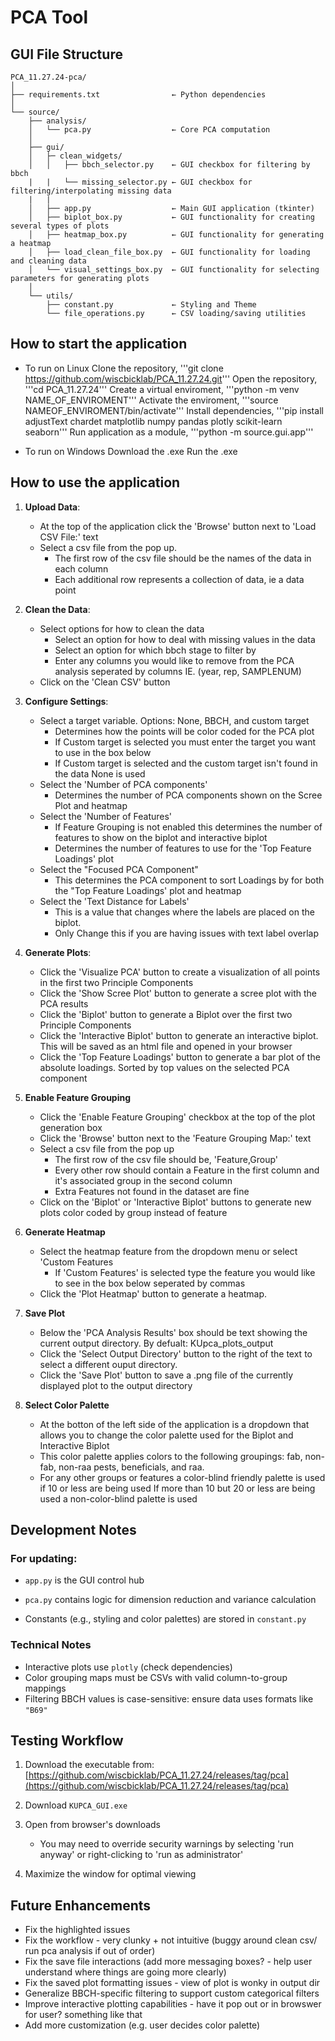 # PCA Tool

## GUI File Structure

```
PCA_11.27.24-pca/
│
├── requirements.txt                ← Python dependencies
│
└── source/
    ├── analysis/
    │   └── pca.py                  ← Core PCA computation
    │
    ├── gui/
    │   ├─ clean_widgets/
    │   │   ├── bbch_selector.py    ← GUI checkbox for filtering by bbch
    |   |   └── missing_selector.py ← GUI checkbox for filtering/interpolating missing data
    |   |
    │   ├── app.py                  ← Main GUI application (tkinter)   
    │   ├── biplot_box.py           ← GUI functionality for creating several types of plots
    │   ├── heatmap_box.py          ← GUI functionality for generating a heatmap
    │   ├── load_clean_file_box.py  ← GUI functionality for loading and cleaning data
    │   └── visual_settings_box.py  ← GUI functionality for selecting parameters for generating plots
    │
    └── utils/
        ├── constant.py             ← Styling and Theme 
        └── file_operations.py      ← CSV loading/saving utilities
```

## How to start the application

- To run on Linux
  Clone the repository, '''git clone https://github.com/wiscbicklab/PCA_11.27.24.git'''
  Open the repository, '''cd PCA_11.27.24'''
  Create a virtual enviroment, '''python -m venv NAME_OF_ENVIROMENT'''
  Activate the enviroment, '''source NAMEOF_ENVIROMENT/bin/activate'''
  Install dependencies, '''pip install adjustText chardet matplotlib numpy pandas plotly scikit-learn seaborn'''
  Run application as a module, '''python -m source.gui.app'''
    
- To run on Windows
  Download the .exe
  Run the .exe

## How to use the application

1. **Upload Data**:
    
    - At the top of the application click the 'Browse' button next to 'Load CSV File:' text
    - Select a csv file from the pop up.
      - The first row of the csv file should be the names of the data in each column
      - Each additional row represents a collection of data, ie a data point

2. **Clean the Data**:
    
    - Select options for how to clean the data
      - Select an option for how to deal with missing values in the data
      - Select an option for which bbch stage to filter by
      - Enter any columns you would like to remove from the PCA analysis seperated by columns
        IE. (year, rep, SAMPLENUM)
    - Click on the 'Clean CSV' button

3. **Configure Settings**:
    
    - Select a target variable. Options: None, BBCH, and custom target
      - Determines how the points will be color coded for the PCA plot
      - If Custom target is selected you must enter the target you want to use in the box below
      - If Custom target is selected and the custom target isn't found in the data None is used
    - Select the 'Number of PCA components'
      - Determines the number of PCA components shown on the Scree Plot and heatmap
    - Select the 'Number of Features'
      - If Feature Grouping is not enabled this determines the number of features to show on the biplot and interactive biplot
      - Determines the number of features to use for the 'Top Feature Loadings' plot
    - Select the "Focused PCA Component"
      - This determines the PCA component to sort Loadings by for both the "Top Feature Loadings' plot and heatmap
    - Select the 'Text Distance for Labels'
      - This is a value that changes where the labels are placed on the biplot.
      - Only Change this if you are having issues with text label overlap

4. **Generate Plots**:
    - Click the 'Visualize PCA' button to create a visualization of all points in the first two Principle Components
    - Click the 'Show Scree Plot' button to generate a scree plot with the PCA results
    - Click the 'Biplot' button to generate a Biplot over the first two Principle Components
    - Click the 'Interactive Biplot' button to generate an interactive biplot. This will be saved as an html file and opened in your browser
    - Click the 'Top Feature Loadings' button to generate a bar plot of the absolute loadings. Sorted by top values on the selected PCA component

5. **Enable Feature Grouping**
    - Click the 'Enable Feature Grouping' checkbox at the top of the plot generation box
    - Click the 'Browse' button next to the 'Feature Grouping Map:' text
    - Select a csv file from the pop up
      - The first row of the csv file should be, 'Feature,Group'
      - Every other row should contain a Feature in the first column and it's associated group in the second column
      - Extra Features not found in the dataset are fine
    - Click on the 'Biplot' or 'Interactive Biplot' buttons to generate new plots color coded by group instead of feature

6. **Generate Heatmap**
    - Select the heatmap feature from the dropdown menu or select 'Custom Features
      - If 'Custom Features' is selected type the feature you would like to see in the box below seperated by commas
    - Click the 'Plot Heatmap' button to generate a heatmap.

7. **Save Plot**
    - Below the 'PCA Analysis Results' box should be text showing the current output directory. By defualt: KUpca_plots_output
    - Click the 'Select Output Directory' button to the right of the text to select a different ouput directory.
    - Click the 'Save Plot' button to save a .png file of the currently displayed plot to the output directory

8. **Select Color Palette**
    - At the botton of the left side of the application is a dropdown that allows you to change the color palette used for the Biplot and Interactive Biplot
    - This color palette applies colors to the following groupings: fab, non-fab, non-raa pests, beneficials, and raa.
    - For any other groups or features a color-blind friendly palette is used if 10 or less are being used
      If more than 10 but 20 or less are being used a non-color-blind palette is used

## Development Notes

### For updating:

- `app.py` is the GUI control hub  
    
- `pca.py` contains logic for dimension reduction and variance calculation
    
- Constants (e.g., styling and color palettes) are stored in `constant.py`
    

### Technical Notes

- Interactive plots use `plotly` (check dependencies)
- Color grouping maps must be CSVs with valid column-to-group mappings
- Filtering BBCH values is case-sensitive: ensure data uses formats like `"B69"`


## Testing Workflow

1. Download the executable from: [https://github.com/wiscbicklab/PCA_11.27.24/releases/tag/pca](https://github.com/wiscbicklab/PCA_11.27.24/releases/tag/pca)
    
2. Download `KUPCA_GUI.exe`
    
3. Open from browser's downloads
    
    - You may need to override security warnings by selecting 'run anyway' or right-clicking to 'run as administrator'
4. Maximize the window for optimal viewing


## Future Enhancements

- Fix the highlighted issues
- Fix the workflow - very clunky + not intuitive (buggy around clean csv/ run pca analysis if out of order)
- Fix the save file interactions (add more messaging boxes? - help user understand where things are going more clearly)
- Fix the saved plot formatting issues - view of plot is wonky in output dir
- Generalize BBCH-specific filtering to support custom categorical filters
- Improve interactive plotting capabilities - have it pop out or in browswer for user? something like that 
- Add more customization (e.g. user decides color palette) 
